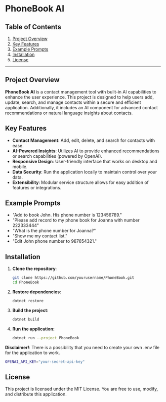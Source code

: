 # PhoneBook AI

## Table of Contents
1. [Project Overview](#project-overview)
2. [Key Features](#key-features)
3. [Example Prompts](#example-prompts)
4. [Installation](#installation)
5. [License](#license)

---

## Project Overview

**PhoneBook AI** is a contact management tool with built-in AI capabilities to enhance the user experience. This project is designed to help users add, update, search, and manage contacts within a secure and efficient application. Additionally, it includes an AI component for advanced contact recommendations or natural language insights about contacts.

## Key Features

- **Contact Management**: Add, edit, delete, and search for contacts with ease.
- **AI-Powered Insights**: Utilizes AI to provide enhanced recommendations or search capabilities (powered by OpenAI).
- **Responsive Design**: User-friendly interface that works on desktop and mobile.
- **Data Security**: Run the application locally to maintain control over your data.
- **Extensibility**: Modular service structure allows for easy addition of features or integrations.

## Example Prompts

- "Add to book John. His phone number is 123456789."
- "Please add record to my phone book for Joanna with number 222333444"
- "What is the phone number for Joanna?"
- "Show me my contact list."
- "Edit John phone number to 987654321."

## Installation

1. **Clone the repository**:
   ```bash
   git clone https://github.com/yourusername/PhoneBook.git
   cd PhoneBook
2. **Restore dependencies**:
   ```bash
   dotnet restore
3. **Build the project**:
   ```bash
   dotnet build
4. **Run the application**:
   ```bash
   dotnet run --project PhoneBook

**Disclaimer!**:
There is a possibility that you need to create your own .env file for the application to work.
```bash
OPENAI_API_KEY="your-secret-api-key"
```
## License
This project is licensed under the MIT License. You are free to use, modify, and distribute this application.
